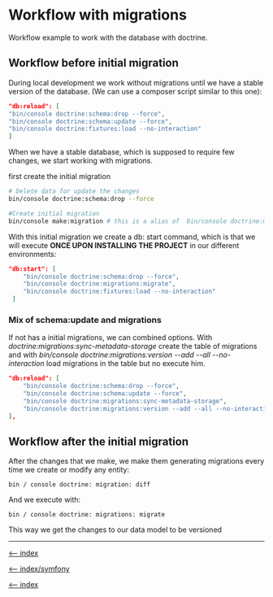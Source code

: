# Workflow with migrations

Workflow example to work with the database with doctrine.

## Workflow before initial migration

During local development we work without migrations until we have a stable version of the database.
(We can use a composer script similar to this one):

```json
"db:reload": [
"bin/console doctrine:schema:drop --force",
"bin/console doctrine:schema:update --force",
"bin/console doctrine:fixtures:load --no-interaction"
]
```

When we have a stable database, which is supposed to require few changes, we start working with migrations.

first create the initial migration

``` bash
# Delete data for update the changes
bin/console doctrine:schema:drop --force

#Create initial migration
bin/console make:migration # this is a alias of  bin/console doctrine:migration:diff
```

With this initial migration we create a db: start command, which is that we will execute **ONCE UPON INSTALLING THE PROJECT** in our different environments:

```json
"db:start": [
    "bin/console doctrine:schema:drop --force",
    "bin/console doctrine:migrations:migrate",
    "bin/console doctrine:fixtures:load --no-interaction"
 ]
```

### Mix of schema:update and migrations

If not has a initial migrations, we can combined options. With *doctrine:migrations:sync-metadata-storage* create the table of migrations and with *bin/console doctrine:migrations:version --add --all --no-interaction* load migrations in the table but no execute him.

```json
"db:reload": [
    "bin/console doctrine:schema:drop --force",
    "bin/console doctrine:schema:update --force",
    "bin/console doctrine:migrations:sync-metadata-storage",
    "bin/console doctrine:migrations:version --add --all --no-interaction"
],
```

## Workflow after the initial migration

After the changes that we make, we make them generating migrations every time we create or modify any entity:

`bin / console doctrine: migration: diff`

And we execute with:

`bin / console doctrine: migrations: migrate`

This way we get the changes to our data model to be versioned

---

[<-- index](/symfony/database-doctrine/index.md)

[<-- index/symfony](/symfony/index.md)

[<-- index](/README.md)

